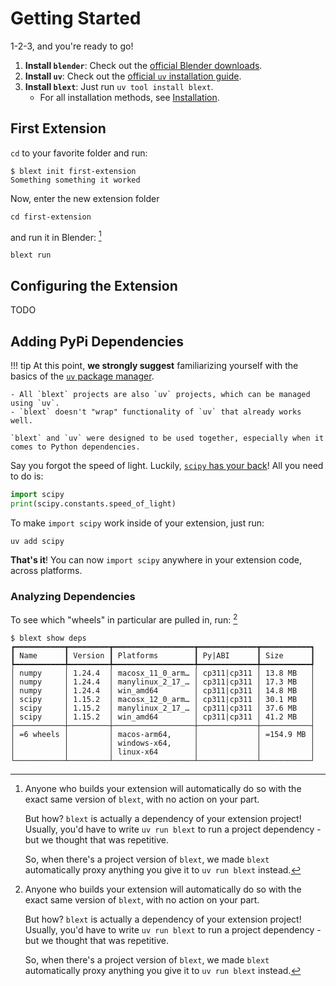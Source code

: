 # Getting Started
1-2-3, and you're ready to go!

1. **Install `blender`**: Check out the [official Blender downloads](https://www.blender.org/download/).
2. **Install `uv`**: Check out the [official `uv` installation guide](https://docs.astral.sh/uv/getting-started/installation/).
3. **Install `blext`**: Just run `uv tool install blext`.
	- For all installation methods, see [Installation](../installation.md).

## First Extension

`cd` to your favorite folder and run:
<!-- termynal -->
```
$ blext init first-extension
Something something it worked
```

Now, enter the new extension folder
```
cd first-extension
```
and run it in Blender: [^1]
```
blext run
```

[^1]:
	Anyone who builds your extension will automatically do so with the exact same version of `blext`, with no action on your part.

	But how? `blext` is actually a dependency of your extension project!
	Usually, you'd have to write `uv run blext` to run a project dependency - but we thought that was repetitive.

	So, when there's a project version of `blext`, we made `blext` automatically proxy anything you give it to `uv run blext` instead.



## Configuring the Extension
TODO



## Adding PyPi Dependencies
!!! tip
	At this point, **we strongly suggest** familiarizing yourself with the basics of the [`uv` package manager](https://docs.astral.sh/uv/).

	- All `blext` projects are also `uv` projects, which can be managed using `uv`.
	- `blext` doesn't "wrap" functionality of `uv` that already works well.

	`blext` and `uv` were designed to be used together, especially when it comes to Python dependencies.

Say you forgot the speed of light.
Luckily, [`scipy` has your back](https://docs.scipy.org/doc/scipy/reference/constants.html#module-scipy.constants)!
All you need to do is:

```python
import scipy
print(scipy.constants.speed_of_light)
```

To make `import scipy` work inside of your extension, just run:
```
uv add scipy
```

**That's it**!
You can now `import scipy` anywhere in your extension code, across platforms.

### Analyzing Dependencies
To see which "wheels" in particular are pulled in, run: [^1]
<!-- termynal -->
```
$ blext show deps
┏━━━━━━━━━━━┳━━━━━━━━━┳━━━━━━━━━━━━━━━━━━┳━━━━━━━━━━━━━┳━━━━━━━━━━━┓
┃ Name      ┃ Version ┃ Platforms        ┃ Py|ABI      ┃ Size      ┃
┡━━━━━━━━━━━╇━━━━━━━━━╇━━━━━━━━━━━━━━━━━━╇━━━━━━━━━━━━━╇━━━━━━━━━━━┩
│ numpy     │ 1.24.4  │ macosx_11_0_arm… │ cp311|cp311 │ 13.8 MB   │
│ numpy     │ 1.24.4  │ manylinux_2_17_… │ cp311|cp311 │ 17.3 MB   │
│ numpy     │ 1.24.4  │ win_amd64        │ cp311|cp311 │ 14.8 MB   │
│ scipy     │ 1.15.2  │ macosx_12_0_arm… │ cp311|cp311 │ 30.1 MB   │
│ scipy     │ 1.15.2  │ manylinux_2_17_… │ cp311|cp311 │ 37.6 MB   │
│ scipy     │ 1.15.2  │ win_amd64        │ cp311|cp311 │ 41.2 MB   │
├───────────┼─────────┼──────────────────┼─────────────┼───────────┤
│ =6 wheels │         │ macos-arm64,     │             │ =154.9 MB │
│           │         │ windows-x64,     │             │           │
│           │         │ linux-x64        │             │           │
└───────────┴─────────┴──────────────────┴─────────────┴───────────┘
```

[^1]:
	When a dependency eg. `numpy` is defined in the [VFX Reference Platform](https://vfxplatform.com/), `blext` won't download or include it in extensions, or show it in the dependency overview.

	Instead, `blext` will enforce that incompatible version of eg. `numpy` are never asked for, even if that makes it impossible to install a requested dependency.
